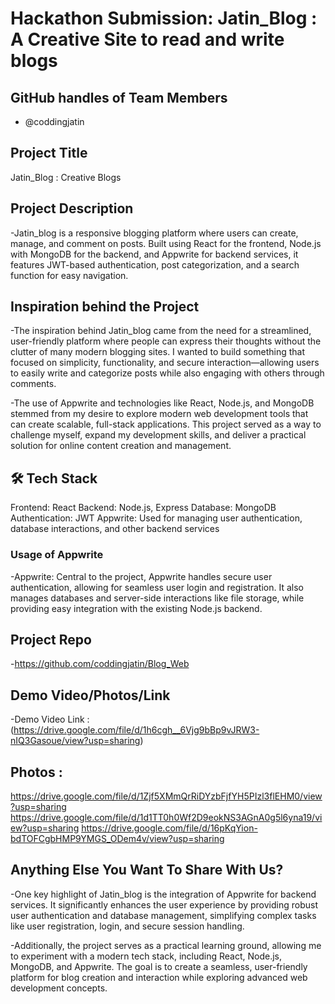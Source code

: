 # Hackathon Submission: Jatin_Blog : A Creative Site to read and write blogs


## GitHub handles of Team Members  

- @coddingjatin

## Project Title
Jatin_Blog : Creative Blogs

## Project Description    
-Jatin_blog is a responsive blogging platform where users can create, manage, and comment on posts. Built using React for the frontend, Node.js with MongoDB for the backend, and Appwrite for backend services, it features JWT-based authentication, post categorization, and a search function for easy navigation.

## Inspiration behind the Project  

-The inspiration behind Jatin_blog came from the need for a streamlined, user-friendly platform where people can express their thoughts without the clutter of many modern blogging sites. I wanted to build something that focused on simplicity, functionality, and secure interaction—allowing users to easily write and categorize posts while also engaging with others through comments.

-The use of Appwrite and technologies like React, Node.js, and MongoDB stemmed from my desire to explore modern web development tools that can create scalable, full-stack applications. This project served as a way to challenge myself, expand my development skills, and deliver a practical solution for online content creation and management.

## 🛠️ Tech Stack    
Frontend: React
Backend: Node.js, Express
Database: MongoDB
Authentication: JWT
Appwrite: Used for managing user authentication, database interactions, and other backend services

### Usage of Appwrite
-Appwrite: Central to the project, Appwrite handles secure user authentication, allowing for seamless user login and registration. It also manages databases and server-side interactions like file storage, while providing easy integration with the existing Node.js backend.

## Project Repo  
-https://github.com/coddingjatin/Blog_Web

## Demo Video/Photos/Link
-Demo Video Link : (https://drive.google.com/file/d/1h6cgh__6Vjg9bBp9vJRW3-nIQ3Gasoue/view?usp=sharing)

## Photos :
https://drive.google.com/file/d/1Zjf5XMmQrRiDYzbFjfYH5PIzl3flEHM0/view?usp=sharing
https://drive.google.com/file/d/1d1TT0h0Wf2D9eokNS3AGnA0g5l6yna19/view?usp=sharing
https://drive.google.com/file/d/16pKqYion-bdTOFCgbHMP9YMGS_ODem4v/view?usp=sharing

## Anything Else You Want To Share With Us?
-One key highlight of Jatin_blog is the integration of Appwrite for backend services. It significantly enhances the user experience by providing robust user authentication and database management, simplifying complex tasks like user registration, login, and secure session handling.

-Additionally, the project serves as a practical learning ground, allowing me to experiment with a modern tech stack, including React, Node.js, MongoDB, and Appwrite. The goal is to create a seamless, user-friendly platform for blog creation and interaction while exploring advanced web development concepts.
